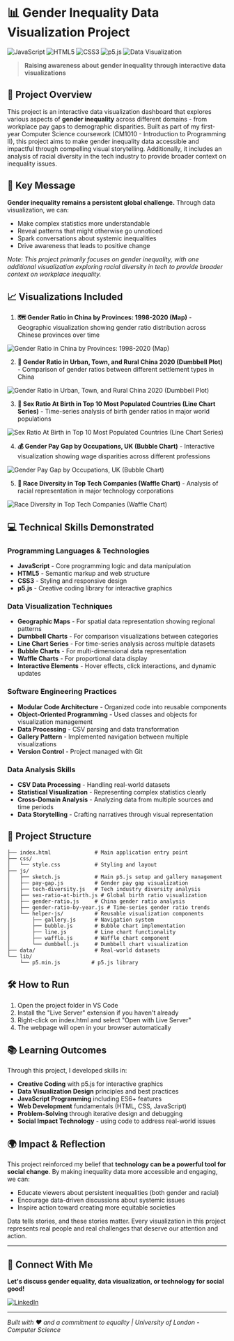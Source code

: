 # 📊 Gender Inequality Data Visualization Project

![JavaScript](https://img.shields.io/badge/JavaScript-F7DF1E?style=for-the-badge&logo=javascript&logoColor=black)
![HTML5](https://img.shields.io/badge/HTML5-E34F26?style=for-the-badge&logo=html5&logoColor=white)
![CSS3](https://img.shields.io/badge/CSS3-1572B6?style=for-the-badge&logo=css3&logoColor=white)
![p5.js](https://img.shields.io/badge/p5.js-ED225D?style=for-the-badge&logo=p5.js&logoColor=white)
![Data Visualization](https://img.shields.io/badge/Data_Visualization-4285F4?style=for-the-badge&logo=googleanalytics&logoColor=white)

> **Raising awareness about gender inequality through interactive data visualizations**

## 🎯 Project Overview

This project is an interactive data visualization dashboard that explores various aspects of **gender inequality** across different domains - from workplace pay gaps to demographic disparities. Built as part of my first-year Computer Science coursework (CM1010 - Introduction to Programming II), this project aims to make gender inequality data accessible and impactful through compelling visual storytelling. Additionally, it includes an analysis of racial diversity in the tech industry to provide broader context on inequality issues.

## 🌟 Key Message

**Gender inequality remains a persistent global challenge.** Through data visualization, we can:

- Make complex statistics more understandable
- Reveal patterns that might otherwise go unnoticed
- Spark conversations about systemic inequalities
- Drive awareness that leads to positive change

_Note: This project primarily focuses on gender inequality, with one additional visualization exploring racial diversity in tech to provide broader context on workplace inequality._

## 📈 Visualizations Included

1. **🗺️ Gender Ratio in China by Provinces: 1998-2020 (Map)** - Geographic visualization showing gender ratio distribution across Chinese provinces over time

![Gender Ratio in China by Provinces: 1998-2020 (Map)](demo/1.png)

2. **🌆 Gender Ratio in Urban, Town, and Rural China 2020 (Dumbbell Plot)** - Comparison of gender ratios between different settlement types in China

![Gender Ratio in Urban, Town, and Rural China 2020 (Dumbbell Plot)](demo/2.png)

3. **👶 Sex Ratio At Birth in Top 10 Most Populated Countries (Line Chart Series)** - Time-series analysis of birth gender ratios in major world populations

![Sex Ratio At Birth in Top 10 Most Populated Countries (Line Chart Series)](demo/3.png)

4. **💰 Gender Pay Gap by Occupations, UK (Bubble Chart)** - Interactive visualization showing wage disparities across different professions

![Gender Pay Gap by Occupations, UK (Bubble Chart)](demo/4.png)

5. **🏢 Race Diversity in Top Tech Companies (Waffle Chart)** - Analysis of racial representation in major technology corporations

![Race Diversity in Top Tech Companies (Waffle Chart)](demo/5.png)

## 💻 Technical Skills Demonstrated

### **Programming Languages & Technologies**

- **JavaScript** - Core programming logic and data manipulation
- **HTML5** - Semantic markup and web structure
- **CSS3** - Styling and responsive design
- **p5.js** - Creative coding library for interactive graphics

### **Data Visualization Techniques**

- **Geographic Maps** - For spatial data representation showing regional patterns
- **Dumbbell Charts** - For comparison visualizations between categories
- **Line Chart Series** - For time-series analysis across multiple datasets
- **Bubble Charts** - For multi-dimensional data representation
- **Waffle Charts** - For proportional data display
- **Interactive Elements** - Hover effects, click interactions, and dynamic updates

### **Software Engineering Practices**

- **Modular Code Architecture** - Organized code into reusable components
- **Object-Oriented Programming** - Used classes and objects for visualization management
- **Data Processing** - CSV parsing and data transformation
- **Gallery Pattern** - Implemented navigation between multiple visualizations
- **Version Control** - Project managed with Git

### **Data Analysis Skills**

- **CSV Data Processing** - Handling real-world datasets
- **Statistical Visualization** - Representing complex statistics clearly
- **Cross-Domain Analysis** - Analyzing data from multiple sources and time periods
- **Data Storytelling** - Crafting narratives through visual representation

## 📁 Project Structure

```
├── index.html              # Main application entry point
├── css/
│   └── style.css           # Styling and layout
├── js/
│   ├── sketch.js           # Main p5.js setup and gallery management
│   ├── pay-gap.js          # Gender pay gap visualization
│   ├── tech-diversity.js   # Tech industry diversity analysis
│   ├── sex-ratio-at-birth.js # Global birth ratio visualization
│   ├── gender-ratio.js     # China gender ratio analysis
│   ├── gender-ratio-by-year.js # Time-series gender ratio trends
│   └── helper-js/          # Reusable visualization components
│       ├── gallery.js      # Navigation system
│       ├── bubble.js       # Bubble chart implementation
│       ├── line.js         # Line chart functionality
│       ├── waffle.js       # Waffle chart component
│       └── dumbbell.js     # Dumbbell chart visualization
├── data/                   # Real-world datasets
└── lib/
    └── p5.min.js          # p5.js library
```

## 🛠️ How to Run

1. Open the project folder in VS Code
2. Install the "Live Server" extension if you haven't already
3. Right-click on index.html and select "Open with Live Server"
4. The webpage will open in your browser automatically

## 📚 Learning Outcomes

Through this project, I developed skills in:

- **Creative Coding** with p5.js for interactive graphics
- **Data Visualization Design** principles and best practices
- **JavaScript Programming** including ES6+ features
- **Web Development** fundamentals (HTML, CSS, JavaScript)
- **Problem-Solving** through iterative design and debugging
- **Social Impact Technology** - using code to address real-world issues

## 🌍 Impact & Reflection

This project reinforced my belief that **technology can be a powerful tool for social change**. By making inequality data more accessible and engaging, we can:

- Educate viewers about persistent inequalities (both gender and racial)
- Encourage data-driven discussions about systemic issues
- Inspire action toward creating more equitable societies

Data tells stories, and these stories matter. Every visualization in this project represents real people and real challenges that deserve our attention and action.

---

## 🤝 Connect With Me

**Let's discuss gender equality, data visualization, or technology for social good!**

[![LinkedIn](https://img.shields.io/badge/LinkedIn-Connect-blue?style=for-the-badge&logo=linkedin)](https://www.linkedin.com/in/yuewuxd/)

---

_Built with ❤️ and a commitment to equality | University of London - Computer Science_
